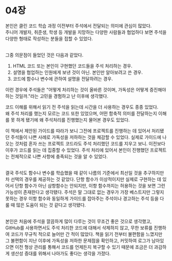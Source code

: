 # 04장

본인은 클린 코드 학습 과정 이전부터 주석에서 전달되는 의미에 관심이 많았다.</br>
주니어 개발자, 취준생, 학생 등 개발을 지망하는 다양한 사람들과 협업하다 보면 주석을 다양한 형태로 작성하는 분들을 접할 수 있었다.</br></br>

그중 의문점이 들었던 것은 다음과 같았다.
1. HTML 코드 또는 본인이 구현했던 코드들을 주석 처리하는 경우.</br>
2. 설명을 협업하는 인원에게 보낸 것이 아닌. 본인만 알아보려고 쓴 경우.</br>
3. 코드에 함수나 변수에 관하여 설명을 전달하려는 경우. </br>

이런 경우에 주석들은 "어떻게 처리하는 것이 올바른 것이며, 가독성은 어떻게 증진해야 하는 것일까."라는 고민을 경험하고 난 이후에 생각했다.</br>

코드 이해를 위해서 읽기 전 주석을 읽는데 시간을 더 사용하는 경우도 종종 있었다.</br>
왜 주석 처리를 했는지 모르는 코드 또한 있었으며, 어떤 함축적 의미를 전달하는지 이해를 못 하게 됐기에 왜 주석처리를 진행했는지 물어본 경우도 있었다.</br>

이 책에서 제안된 가이드를 따라가 보니 그전에 프로젝트를 진행하는 데 있어서 처리됐던 주석들이 나쁜 사례로 가독성을 저하하는 것을 체감할 수 있었다. 실제로 가이드에 나오는 것처럼 혼자 쓰는 프로젝트 코드라도 주석 처리했던 코드를 지우고 보니. 이전보다 이후가 코드를 읽는 데 집중할 수 있었다. 주석 처리에 있어서 본인이 진행했던 프로젝트는 전체적으로 나쁜 사항에 충족되는 것을 알 수 있었다.</br></br>

결국 주석도 함수나 변수를 학습했을 때 같이 나름의 기준에서 최선일 것을 추구하지만 차 선택의 경우를 제공하는 것 같았다. 단항 함수가 이상적이지만 실제로 구현하는 데 있어서 단항 함수가 아닌 삼항함수는 안되지만, 이항 함수까지는 허용하는 것을 보면 그런 가능성이 존재한다고 생각됐다. 주석은 말 그대로 없는 경우가 가장 베스트지만 그렇지 못하는 경우 이항 함수와 동일하게 가이드를 잡아주는 주석이나 경고하는 주석 등을 다룰 때 많은 도움이 되는 것 같다고 생각됐다.</br></br>

본인은 처음에 주석을 깔끔하게 많이 다루는 것이 무조건 좋은 것으로 생각했고, GitHub를 사용하면서도 주석 처리한 코드에 대해서 삭제하지 않고, 무한 보류를 진행하여 코드가 무규칙 적으로 늘어만 간 적이 많았다. 책을 읽기 전부터 불편함을 느꼈지만 그 불편함이 지난 이후에 가독성을 저하한 문제점을 확인하고, 커밋하여 로그가 남아있으면 이전 형상 관리를 통해서 코드를 언제든지 복구할 수 있기 때문에 조금은 더 과감하게 생산성 증대를 위해서 나아가도 좋다는 생각을 가졌다.
